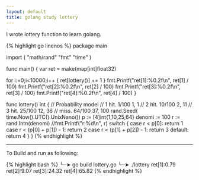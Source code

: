 ```yaml
---
layout: default
title: golang study lottery
---
```


I wrote lottery function to learn golang.

{% highlight go linenos %}
package main

import (
  "math/rand"
  "fmt"
  "time"
)

func main() {
  var ret = make(map[int]float32)

  for i:=0;i<10000;i++ {
    ret[lottery()] += 1
  }
  fmt.Printf("ret[1]:%0.2f\n", ret[1] / 100)
  fmt.Printf("ret[2]:%0.2f\n", ret[2] / 100)
  fmt.Printf("ret[3]:%0.2f\n", ret[3] / 100)
  fmt.Printf("ret[4]:%0.2f\n", ret[4] / 100)
}

func lottery() int {
  // Probability model
  // 1 hit.  1/100 1, 1
  // 2 hit. 10/100 2, 11
  // 3 hit. 25/100 12, 36
  // miss.  64/100 37, 100
    rand.Seed( time.Now().UTC().UnixNano())
  p := [4]int{1,10,25,64}
  denomi := 100
  r := rand.Intn(denomi)
  //fmt.Printf("r:%d\n", r)
  switch {
  case r < p[0]: return 1
  case r < (p[0] + p[1]) - 1: return 2
  case r < (p[1] + p[2]) - 1: return 3
  default: return 4
  }
}
{% endhighlight %}

-----

To Build and run as following:

{% highlight bash %}
╰─➤  go build lottery.go
╰─➤  ./lottery
ret[1]:0.79
ret[2]:9.07
ret[3]:24.32
ret[4]:65.82
{% endhighlight %}

